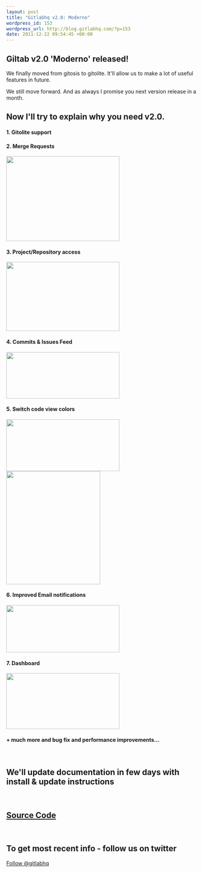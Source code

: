 ```yaml
--- 
layout: post
title: "Gitlabhq v2.0: Moderno"
wordpress_id: 153
wordpress_url: http://blog.gitlabhq.com/?p=153
date: 2011-12-22 09:54:45 +00:00
---
```

<h2>Giltab v2.0 'Moderno' released!</h2>
<p>We finally moved from gitosis to gitolite. It'll allow us to make a lot of useful features in future.</p>
<p>We still move forward. And as always I promise you next version release in a month.</p>

<h2>Now I'll try to explain why you need v2.0.</h2>

<h4>1. Gitolite support</h4>
<h4>2. Merge Requests</h4>
<a href="http://blog.gitlabhq.com/wp-content/uploads/2011/12/mr1.png"><img src="http://blog.gitlabhq.com/wp-content/uploads/2011/12/mr1-300x225.png" alt="" title="mr1" width="300" height="225" class="alignnone size-medium wp-image-154" /></a>
<h4>3. Project/Repository access</h4>
<a href="http://blog.gitlabhq.com/wp-content/uploads/2011/12/t1.png"><img src="http://blog.gitlabhq.com/wp-content/uploads/2011/12/t1-300x183.png" alt="" title="t1" width="300" height="183" class="alignnone size-medium wp-image-156" /></a>
<h4>4. Commits & Issues Feed</h4>
<a href="http://blog.gitlabhq.com/wp-content/uploads/2011/12/feed.png"><img src="http://blog.gitlabhq.com/wp-content/uploads/2011/12/feed-300x123.png" alt="" title="feed" width="300" height="123" class="alignnone size-medium wp-image-160" /></a>
<h4>5. Switch code view colors</h4>
<a href="http://blog.gitlabhq.com/wp-content/uploads/2011/12/colors.png"><img src="http://blog.gitlabhq.com/wp-content/uploads/2011/12/colors-300x137.png" alt="" title="colors" width="300" height="137" class="alignnone size-medium wp-image-162" /></a>
<a href="http://blog.gitlabhq.com/wp-content/uploads/2011/12/bg.png"><img src="http://blog.gitlabhq.com/wp-content/uploads/2011/12/bg-249x300.png" alt="" title="bg" width="249" height="300" class="alignnone size-medium wp-image-164" /></a>
<h4>6. Improved Email notifications</h4>
<a href="http://blog.gitlabhq.com/wp-content/uploads/2011/12/reassign.png"><img src="http://blog.gitlabhq.com/wp-content/uploads/2011/12/reassign-300x125.png" alt="" title="reassign" width="300" height="125" class="alignnone size-medium wp-image-168" /></a>
<h4>7. Dashboard</h4>
<a href="http://blog.gitlabhq.com/wp-content/uploads/2011/12/issues.png"><img src="http://blog.gitlabhq.com/wp-content/uploads/2011/12/issues-300x148.png" alt="" title="issues" width="300" height="148" class="alignnone size-medium wp-image-171" /></a>
<h4>+ much more and bug fix and performance improvements...</h4>
<br/>
<h2>We'll update documentation in few days with install & update instructions</h2>
<br/>
<h2><a href="https://github.com/gitlabhq/gitlabhq"> Source Code</a></h2>
<br/>
<h2>To get most recent info - follow us on twitter</h2>


<a href="https://twitter.com/gitlabhq" class="twitter-follow-button" data-show-count="false" data-size="large">Follow @gitlabhq</a>
<script>!function(d,s,id){var js,fjs=d.getElementsByTagName(s)[0];if(!d.getElementById(id)){js=d.createElement(s);js.id=id;js.src="//platform.twitter.com/widgets.js";fjs.parentNode.insertBefore(js,fjs);}}(document,"script","twitter-wjs");</script>
